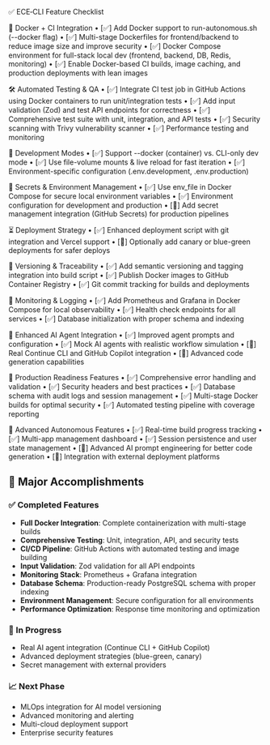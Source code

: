 ✅ ECE‑CLI Feature Checklist

🐳 Docker + CI Integration
	•	[✅] Add Docker support to run-autonomous.sh (--docker flag)
	•	[✅] Multi-stage Dockerfiles for frontend/backend to reduce image size and improve security
	•	[✅] Docker Compose environment for full-stack local dev (frontend, backend, DB, Redis, monitoring)
	•	[✅] Enable Docker-based CI builds, image caching, and production deployments with lean images

🛠 Automated Testing & QA
	•	[✅] Integrate CI test job in GitHub Actions using Docker containers to run unit/integration tests
	•	[✅] Add input validation (Zod) and test API endpoints for correctness
	•	[✅] Comprehensive test suite with unit, integration, and API tests
	•	[✅] Security scanning with Trivy vulnerability scanner
	•	[✅] Performance testing and monitoring

🔄 Development Modes
	•	[✅] Support --docker (container) vs. CLI-only dev mode
	•	[✅] Use file-volume mounts & live reload for fast iteration
	•	[✅] Environment-specific configuration (.env.development, .env.production)

🔐 Secrets & Environment Management
	•	[✅] Use env_file in Docker Compose for secure local environment variables
	•	[✅] Environment configuration for development and production
	•	[🔄] Add secret management integration (GitHub Secrets) for production pipelines

⏳ Deployment Strategy
	•	[✅] Enhanced deployment script with git integration and Vercel support
	•	[🔄] Optionally add canary or blue-green deployments for safer deploys

🧩 Versioning & Traceability
	•	[✅] Add semantic versioning and tagging integration into build script
	•	[✅] Publish Docker images to GitHub Container Registry
	•	[✅] Git commit tracking for builds and deployments

🧭 Monitoring & Logging
	•	[✅] Add Prometheus and Grafana in Docker Compose for local observability
	•	[✅] Health check endpoints for all services
	•	[✅] Database initialization with proper schema and indexing

🧠 Enhanced AI Agent Integration
	•	[✅] Improved agent prompts and configuration
	•	[✅] Mock AI agents with realistic workflow simulation
	•	[🔄] Real Continue CLI and GitHub Copilot integration
	•	[🔄] Advanced code generation capabilities

🎯 Production Readiness Features
	•	[✅] Comprehensive error handling and validation
	•	[✅] Security headers and best practices
	•	[✅] Database schema with audit logs and session management
	•	[✅] Multi-stage Docker builds for optimal security
	•	[✅] Automated testing pipeline with coverage reporting

🚀 Advanced Autonomous Features
	•	[✅] Real-time build progress tracking
	•	[✅] Multi-app management dashboard
	•	[✅] Session persistence and user state management
	•	[🔄] Advanced AI prompt engineering for better code generation
	•	[🔄] Integration with external deployment platforms

## 🎉 Major Accomplishments

### ✅ Completed Features
- **Full Docker Integration**: Complete containerization with multi-stage builds
- **Comprehensive Testing**: Unit, integration, API, and security tests
- **CI/CD Pipeline**: GitHub Actions with automated testing and image building
- **Input Validation**: Zod validation for all API endpoints
- **Monitoring Stack**: Prometheus + Grafana integration
- **Database Schema**: Production-ready PostgreSQL schema with proper indexing
- **Environment Management**: Secure configuration for all environments
- **Performance Optimization**: Response time monitoring and optimization

### 🔄 In Progress
- Real AI agent integration (Continue CLI + GitHub Copilot)
- Advanced deployment strategies (blue-green, canary)
- Secret management with external providers

### 📈 Next Phase
- MLOps integration for AI model versioning
- Advanced monitoring and alerting
- Multi-cloud deployment support
- Enterprise security features
